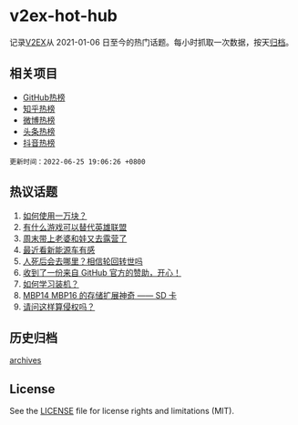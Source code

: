 # v2ex-hot-hub

 记录[V2EX](https://www.v2ex.com/)从 2021-01-06 日至今的热门话题。每小时抓取一次数据，按天[归档](archives)。
 
 ## 相关项目

- [GitHub热榜](https://github.com/lonnyzhang423/github-hot-hub)
- [知乎热榜](https://github.com/lonnyzhang423/zhihu-hot-hub)
- [微博热榜](https://github.com/lonnyzhang423/weibo-hot-hub)
- [头条热榜](https://github.com/lonnyzhang423/toutiao-hot-hub)
- [抖音热榜](https://github.com/lonnyzhang423/douyin-hot-hub)


 `更新时间：2022-06-25 19:06:26 +0800`

## 热议话题

1. [如何使用一万块？](https://www.v2ex.com/t/862072)
1. [有什么游戏可以替代英雄联盟](https://www.v2ex.com/t/862097)
1. [周末带上老婆和娃又去露营了](https://www.v2ex.com/t/862068)
1. [最近看新能源车有感](https://www.v2ex.com/t/862037)
1. [人死后会去哪里？相信轮回转世吗](https://www.v2ex.com/t/862131)
1. [收到了一份来自 GitHub 官方的赞助，开心！](https://www.v2ex.com/t/862060)
1. [如何学习装机？](https://www.v2ex.com/t/862084)
1. [MBP14 MBP16 的存储扩展神奇 —— SD 卡](https://www.v2ex.com/t/862002)
1. [请问这样算侵权吗？](https://www.v2ex.com/t/862053)

## 历史归档

[archives](archives)

## License

See the [LICENSE](LICENSE) file for license rights and limitations (MIT).
